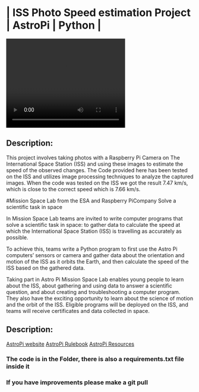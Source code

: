 #  | ISS Photo Speed estimation Project | AstroPi | Python  | 
<video src="https://www.gstatic.com/culturalinstitute/searchar/assets/international_space_station/desktop_light.mp4" width="320" height="240" controls></video>

## Description:
This project involves taking photos with a Raspberry Pi Camera on The International Space Station (ISS) and using these images to estimate the speed of the observed changes. The Code provided here has been tested on the ISS and utilizes image processing techniques to analyze the captured images. When the code was tested on the ISS we got the result 7.47 km/s, which is close to the correct speed which is 7.66 km/s.

#Mission Space Lab from the ESA and Raspberry PiCompany
Solve a scientific task in space

In Mission Space Lab teams are invited to write computer programs that solve a scientific task in space: to gather data to calculate the speed at which the International Space Station (ISS) is travelling as accurately as possible.

To achieve this, teams write a Python program to first use the Astro Pi computers’ sensors or camera and gather data about the orientation and motion of the ISS as it orbits the Earth, and then calculate the speed of the ISS based on the gathered data.

Taking part in Astro Pi Mission Space Lab enables young people to learn about the ISS, about gathering and using data to answer a scientific question, and about creating and troubleshooting a computer program. They also have the exciting opportunity to learn about the science of motion and the orbit of the ISS. Eligible programs will be deployed on the ISS, and teams will receive certificates and data collected in space.

## Description:
[AstroPi website](https://astro-pi.org/)
[AstroPi Rulebook](https://astro-pi.org/mission-space-lab/rulebook)
[AstroPi Resources](https://astro-pi.org/mission-space-lab/resources)

### The code is in the Folder, there is also a requirements.txt file inside it
### If you have improvements please make a git pull
